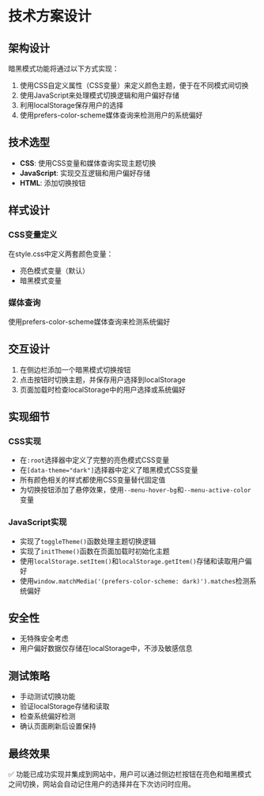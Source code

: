 # 技术方案设计

## 架构设计

暗黑模式功能将通过以下方式实现：
1. 使用CSS自定义属性（CSS变量）来定义颜色主题，便于在不同模式间切换
2. 使用JavaScript来处理模式切换逻辑和用户偏好存储
3. 利用localStorage保存用户的选择
4. 使用prefers-color-scheme媒体查询来检测用户的系统偏好

## 技术选型

- **CSS**: 使用CSS变量和媒体查询实现主题切换
- **JavaScript**: 实现交互逻辑和用户偏好存储
- **HTML**: 添加切换按钮

## 样式设计

### CSS变量定义
在style.css中定义两套颜色变量：
- 亮色模式变量（默认）
- 暗黑模式变量

### 媒体查询
使用prefers-color-scheme媒体查询来检测系统偏好

## 交互设计

1. 在侧边栏添加一个暗黑模式切换按钮
2. 点击按钮时切换主题，并保存用户选择到localStorage
3. 页面加载时检查localStorage中的用户选择或系统偏好

## 实现细节

### CSS实现
- 在`:root`选择器中定义了完整的亮色模式CSS变量
- 在`[data-theme="dark"]`选择器中定义了暗黑模式CSS变量
- 所有颜色相关的样式都使用CSS变量替代固定值
- 为切换按钮添加了悬停效果，使用`--menu-hover-bg`和`--menu-active-color`变量

### JavaScript实现
- 实现了`toggleTheme()`函数处理主题切换逻辑
- 实现了`initTheme()`函数在页面加载时初始化主题
- 使用`localStorage.setItem()`和`localStorage.getItem()`存储和读取用户偏好
- 使用`window.matchMedia('(prefers-color-scheme: dark)').matches`检测系统偏好

## 安全性

- 无特殊安全考虑
- 用户偏好数据仅存储在localStorage中，不涉及敏感信息

## 测试策略

- 手动测试切换功能
- 验证localStorage存储和读取
- 检查系统偏好检测
- 确认页面刷新后设置保持

## 最终效果

✅ 功能已成功实现并集成到网站中，用户可以通过侧边栏按钮在亮色和暗黑模式之间切换，网站会自动记住用户的选择并在下次访问时应用。